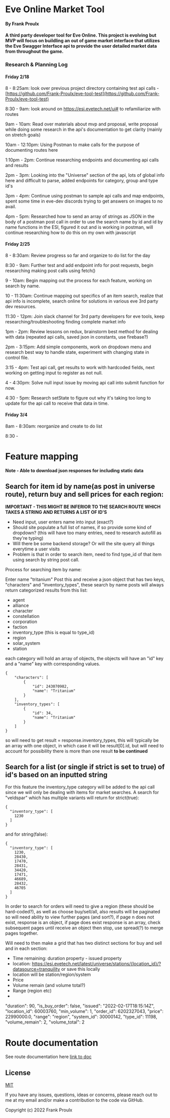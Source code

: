 # Eve Online Market Tool

#### By Frank Proulx

#### A third party developer tool for Eve Online. This project is evolving but MVP will focus on buildling an out of game market interface that utilizes the Eve Swagger Interface api to provide the user detailed market data from throughout the game.


### Research & Planning Log
#### Friday 2/18

8 - 8:25am: look over previous project directory containing test api calls - [https://github.com/Frank-Proulx/eve-tool-test](https://github.com/Frank-Proulx/eve-tool-test)

8:30 - 9am: look around on https://esi.evetech.net/ui# to refamiliarize with routes

9am - 10am: Read over materials about mvp and proposal, write proposal while doing some research in the api's documentation to get clarity (mainly on stretch goals)

10am - 12:10pm: Using Postman to make calls for the purpose of documenting routes here

1:10pm - 2pm: Continue researching endpoints and documenting api calls and results

2pm - 3pm: Looking into the "Universe" section of the api, lots of global info here and difficult to parse, added endpoints for category, group and type id's

3pm - 4pm: Continue using postman to sample api calls and map endpoints, spent some time in eve-dev discords trying to get answers on images to no avail.

4pm - 5pm: Researched how to send an array of strings as JSON in the body of a postman post call in order to use the search name by id and id by name functions in the ESI, figured it out and is working in postman, will continue researching how to do this on my own with javascript

#### Friday 2/25

8 - 8:30am: Review progress so far and organize to do list for the day

8:30 - 9am: Further test and add endpoint info for post requests, begin researching making post calls using fetch()

9 - 10am: Begin mapping out the process for each feature, working on search by name.

10 - 11:30am: Continue mapping out specifics of an item search, realize that api info is incomplete, search online for solutions in various eve 3rd party dev resources.

11:30 - 12pm: Join slack channel for 3rd party developers for eve tools, keep researching/troubleshooting finding complete market info

1pm - 2pm: Review lessons on redux, brainstorm best method for dealing with data (repeated api calls, saved json in constants, use firebase?)

2pm - 3:15pm: Add simple components, work on dropdown menu and research best way to handle state, experiment with changing state in control file.

3:15 - 4pm: Test api call, get results to work with hardcoded fields, next working on getting input to register as not null.

4 - 4:30pm: Solve null input issue by moving api call into submit function for now.

4:30 - 5pm: Research setState to figure out why it's taking too long to update for the api call to receive that data in time.

#### Friday 3/4

8am - 8:30am: reorganize and create to do list

8:30 - 

# Feature mapping 

**Note - Able to download json responses for including static data**

## Search for item id by name(as post in universe route), return buy and sell prices for each region:

**IMPORTANT - THIS MIGHT BE INFERIOR TO THE SEARCH ROUTE WHICH TAKES A STRING AND RETURNS A LIST OF ID'S**

* Need input, user enters name into input (exact?)
* Should site populate a full list of names, if so provide some kind of dropdown? (this will have too many entries, need to research autofill as they're typing)
* Will there be some backend storage? Or will the site query all things everytime a user visits
* Problem is that in order to search item, need to find type_id of that item using search by string post call.

Process for searching item by name:

Enter name "tritanium"
Post this and receive a json object that has two keys, "characters" and "inventory_types", these search by name posts will always return categorized results from this list:

* agent
* alliance
* character
* constellation
* corporation
* faction
* inventory_type (this is equal to type_id)
* region
* solar_system
* station

each category will hold an array of objects, the objects will have an "id" key and a "name" key with corresponding values. 

```
{
    "characters": [
        {
            "id": 243070982,
            "name": "Tritanium"
        }
    ],
    "inventory_types": [
        {
            "id": 34,
            "name": "Tritanium"
        }
    ]
}
```

so will need to get result = response.inventory_types, this will typically be an array with one object, in which case it will be result[0].id, but will need to account for possibility there is more than one result **to be continued**

## Search for a list (or single if strict is set to true) of id's based on an inputted string

For this feature the inventory_type category will be added to the api call since we will only be dealing with items for market searches. A search for "veldspar" which has multiple variants will return for strict(true):
```
{
  "inventory_type": [
    1230
  ]
}
```
and for string(false):
```
{
  "inventory_type": [
    1230,
    28430,
    17470,
    28431,
    34420,
    17471,
    46689,
    28432,
    46705
  ]
}
```

In order to search for orders will need to give a region (these should be hard-coded?), as well as choose buy/sell/all, also results will be paginated so will need ability to view further pages (and sort?), if page n does not exist, response is an object, if page does exist response is an array, check subsequent pages until receive an object then stop, use spread(?) to merge pages together.

Will need to then make a grid that has two distinct sections for buy and sell and in each section:

* Time remaining: duration property - issued property
* location: https://esi.evetech.net/latest/universe/stations/{location_id}/?datasource=tranquility or save this locally
* location will be station/region/system
* Price
* Volume remain (and volume total?)
* Range (region etc)
* 

"duration": 90,
"is_buy_order": false,
"issued": "2022-02-17T18:15:14Z",
"location_id": 60003760,
"min_volume": 1,
"order_id": 6202327043,
"price": 22990000.0,
"range": "region",
"system_id": 30000142,
"type_id": 11198,
"volume_remain": 2,
"volume_total": 2

# Route documentation

See route documentation here [link to doc](https://github.com/Frank-Proulx/capstone-eve-api-tool/blob/main/route-documentation.md)

## License

[MIT](https://opensource.org/licenses/MIT)

If you have any issues, questions, ideas or concerns, please reach out to me at my email and/or make a contribution to the code via GitHub.

Copyright (c) 2022 Frank Proulx